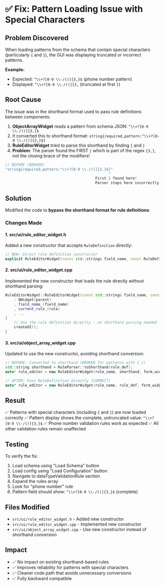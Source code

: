 # ✅ Fix: Pattern Loading Issue with Special Characters

## Problem Discovered
When loading patterns from the schema that contain special characters (particularly `{` and `}`), the GUI was displaying truncated or incorrect patterns.

**Example:**
- Expected: `^\\+?[0-9 \\-/()]{3,}$` (phone number pattern)
- Displayed: `^\\+?[0-9 \\-/()]{3,` (truncated at first `}`)

## Root Cause
The issue was in the shorthand format used to pass rule definitions between components:

1. **ObjectArrayWidget** reads a pattern from schema JSON: `^\\+?[0-9 \\-/()]{3,}$`
2. It converted this to shorthand format: `string{required,pattern:^\\+?[0-9 \\-/()]{3,}$}`
3. **RuleEditorWidget** tried to parse this shorthand by finding `{` and `}`
4. **Problem**: The parser found the FIRST `}` which is part of the regex `{3,}`, not the closing brace of the modifiers!

```cpp
// BEFORE (BROKEN)
"string{required,pattern:^\\+?[0-9 \\-/()]{3,}$}"
                                               ^
                                         First } found here!
                                         Parser stops here incorrectly
```

## Solution
Modified the code to **bypass the shorthand format for rule definitions**:

### Changes Made

#### 1. **src/ui/rule_editor_widget.h**
Added a new constructor that accepts `RuleDefinition` directly:
```cpp
// NEW: Direct rule definition constructor
explicit RuleEditorWidget(const std::string& field_name, const RuleDefinition& rule, QWidget* parent = nullptr);
```

#### 2. **src/ui/rule_editor_widget.cpp**
Implemented the new constructor that loads the rule directly without shorthand parsing:
```cpp
RuleEditorWidget::RuleEditorWidget(const std::string& field_name, const RuleDefinition& rule, QWidget* parent)
    : QWidget(parent)
    , field_name_(field_name)
    , current_rule_(rule)
    , ...
{
    // Use the rule definition directly - no shorthand parsing needed
    createUI();
}
```

#### 3. **src/ui/object_array_widget.cpp**
Updated to use the new constructor, avoiding shorthand conversion:
```cpp
// BEFORE: Converted to shorthand (BROKEN for patterns with { })
std::string shorthand = RuleParser::toShorthand(rule_def);
auto* rule_editor = new RuleEditorWidget(rule_name, shorthand, form_widget);

// AFTER: Pass RuleDefinition directly (CORRECT)
auto* rule_editor = new RuleEditorWidget(rule_name, rule_def, form_widget);
```

## Result
✅ Patterns with special characters (including `{` and `}`) are now loaded correctly
✅ Pattern display shows the complete, untruncated value: `^\\+?[0-9 \\-/()]{3,}$`
✅ Phone number validation rules work as expected
✅ All other validation rules remain unaffected

## Testing
To verify the fix:
1. Load schema using "Load Schema" button
2. Load config using "Load Configuration" button
3. Navigate to dataTypeValidationRule section
4. Expand the rules array
5. Look for "phone number" rule
6. Pattern field should show: `^\\+?[0-9 \\-/()]{3,}$` (complete)

## Files Modified
- `src/ui/rule_editor_widget.h` - Added new constructor
- `src/ui/rule_editor_widget.cpp` - Implemented new constructor
- `src/ui/object_array_widget.cpp` - Use new constructor instead of shorthand conversion

## Impact
- ✅ No impact on existing shorthand-based rules
- ✅ Improves reliability for patterns with special characters
- ✅ Cleaner code path that avoids unnecessary conversions
- ✅ Fully backward compatible
